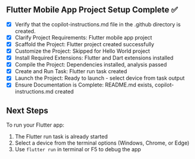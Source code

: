 <!-- Use this file to provide workspace-specific custom instructions to Copilot. For more details, visit https://code.visualstudio.com/docs/copilot/copilot-customization#_use-a-githubcopilotinstructionsmd-file -->

## Flutter Mobile App Project Setup Complete ✅

- [x] Verify that the copilot-instructions.md file in the .github directory is created.
- [x] Clarify Project Requirements: Flutter mobile app project
- [x] Scaffold the Project: Flutter project created successfully
- [x] Customize the Project: Skipped for Hello World project
- [x] Install Required Extensions: Flutter and Dart extensions installed
- [x] Compile the Project: Dependencies installed, analysis passed
- [x] Create and Run Task: Flutter run task created
- [x] Launch the Project: Ready to launch - select device from task output
- [x] Ensure Documentation is Complete: README.md exists, copilot-instructions.md created

## Next Steps
To run your Flutter app:
1. The Flutter run task is already started
2. Select a device from the terminal options (Windows, Chrome, or Edge)
3. Use `flutter run` in terminal or F5 to debug the app
